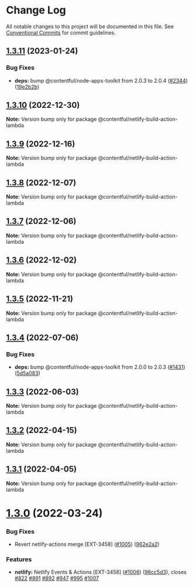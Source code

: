# Change Log

All notable changes to this project will be documented in this file.
See [Conventional Commits](https://conventionalcommits.org) for commit guidelines.

## [1.3.11](https://github.com/contentful/apps/compare/@contentful/netlify-build-action-lambda@1.3.10...@contentful/netlify-build-action-lambda@1.3.11) (2023-01-24)

### Bug Fixes

- **deps:** bump @contentful/node-apps-toolkit from 2.0.3 to 2.0.4 ([#2344](https://github.com/contentful/apps/issues/2344)) ([19e2b2b](https://github.com/contentful/apps/commit/19e2b2b7b31107dff9589a6808fe35e152ba5dd8))

## [1.3.10](https://github.com/contentful/apps/compare/@contentful/netlify-build-action-lambda@1.3.9...@contentful/netlify-build-action-lambda@1.3.10) (2022-12-30)

**Note:** Version bump only for package @contentful/netlify-build-action-lambda

## [1.3.9](https://github.com/contentful/apps/compare/@contentful/netlify-build-action-lambda@1.3.8...@contentful/netlify-build-action-lambda@1.3.9) (2022-12-16)

**Note:** Version bump only for package @contentful/netlify-build-action-lambda

## [1.3.8](https://github.com/contentful/apps/compare/@contentful/netlify-build-action-lambda@1.3.7...@contentful/netlify-build-action-lambda@1.3.8) (2022-12-07)

**Note:** Version bump only for package @contentful/netlify-build-action-lambda

## [1.3.7](https://github.com/contentful/apps/compare/@contentful/netlify-build-action-lambda@1.3.6...@contentful/netlify-build-action-lambda@1.3.7) (2022-12-06)

**Note:** Version bump only for package @contentful/netlify-build-action-lambda

## [1.3.6](https://github.com/contentful/apps/compare/@contentful/netlify-build-action-lambda@1.3.5...@contentful/netlify-build-action-lambda@1.3.6) (2022-12-02)

**Note:** Version bump only for package @contentful/netlify-build-action-lambda

## [1.3.5](https://github.com/contentful/apps/compare/@contentful/netlify-build-action-lambda@1.3.4...@contentful/netlify-build-action-lambda@1.3.5) (2022-11-21)

**Note:** Version bump only for package @contentful/netlify-build-action-lambda

## [1.3.4](https://github.com/contentful/apps/compare/@contentful/netlify-build-action-lambda@1.3.3...@contentful/netlify-build-action-lambda@1.3.4) (2022-07-06)

### Bug Fixes

- **deps:** bump @contentful/node-apps-toolkit from 2.0.0 to 2.0.3 ([#1431](https://github.com/contentful/apps/issues/1431)) ([5d5a083](https://github.com/contentful/apps/commit/5d5a0835e4d60e363f6e36f9bfa8fc9d939c6e23))

## [1.3.3](https://github.com/contentful/apps/compare/@contentful/netlify-build-action-lambda@1.3.2...@contentful/netlify-build-action-lambda@1.3.3) (2022-06-03)

**Note:** Version bump only for package @contentful/netlify-build-action-lambda

## [1.3.2](https://github.com/contentful/apps/compare/@contentful/netlify-build-action-lambda@1.3.1...@contentful/netlify-build-action-lambda@1.3.2) (2022-04-15)

**Note:** Version bump only for package @contentful/netlify-build-action-lambda

## [1.3.1](https://github.com/contentful/apps/compare/@contentful/netlify-build-action-lambda@1.3.0...@contentful/netlify-build-action-lambda@1.3.1) (2022-04-05)

**Note:** Version bump only for package @contentful/netlify-build-action-lambda

# [1.3.0](https://github.com/contentful/apps/compare/@contentful/netlify-build-action-lambda@1.1.0...@contentful/netlify-build-action-lambda@1.3.0) (2022-03-24)

### Bug Fixes

- Revert netlify-actions merge [EXT-3458] ([#1005](https://github.com/contentful/apps/issues/1005)) ([962e2a2](https://github.com/contentful/apps/commit/962e2a2ec39cda05c5238c20d6565cff5eb64d77))

### Features

- **netlify:** Netlify Events & Actions [EXT-3458] ([#1006](https://github.com/contentful/apps/issues/1006)) ([96cc5d3](https://github.com/contentful/apps/commit/96cc5d394ddb22879f3ca4bfb1a5079594f43012)), closes [#822](https://github.com/contentful/apps/issues/822) [#891](https://github.com/contentful/apps/issues/891) [#892](https://github.com/contentful/apps/issues/892) [#947](https://github.com/contentful/apps/issues/947) [#995](https://github.com/contentful/apps/issues/995) [#1007](https://github.com/contentful/apps/issues/1007)
